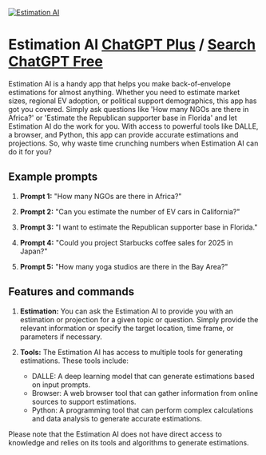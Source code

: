 
[![Estimation AI](https://files.oaiusercontent.com/file-juhkKp3XIk7wfQZy15gQuCPv?se=2123-10-18T05%3A58%3A31Z&sp=r&sv=2021-08-06&sr=b&rscc=max-age%3D31536000%2C%20immutable&rscd=attachment%3B%20filename%3Dad15c732-1171-4baa-b06c-c040bdd6aeef.png&sig=X/NvjSaTirLH%2BrrNS8ERNB/eZvUEeB1ehtA75pgFMFc%3D)](https://chat.openai.com/g/g-EmoDCBNAd-estimation-ai)

# Estimation AI [ChatGPT Plus](https://chat.openai.com/g/g-EmoDCBNAd-estimation-ai) / [Search ChatGPT Free](https://gptcall.net/index.html#/?search=Estimation%20AI)

Estimation AI is a handy app that helps you make back-of-envelope estimations for almost anything. Whether you need to estimate market sizes, regional EV adoption, or political support demographics, this app has got you covered. Simply ask questions like 'How many NGOs are there in Africa?' or 'Estimate the Republican supporter base in Florida' and let Estimation AI do the work for you. With access to powerful tools like DALLE, a browser, and Python, this app can provide accurate estimations and projections. So, why waste time crunching numbers when Estimation AI can do it for you?

## Example prompts

1. **Prompt 1:** "How many NGOs are there in Africa?"

2. **Prompt 2:** "Can you estimate the number of EV cars in California?"

3. **Prompt 3:** "I want to estimate the Republican supporter base in Florida."

4. **Prompt 4:** "Could you project Starbucks coffee sales for 2025 in Japan?"

5. **Prompt 5:** "How many yoga studios are there in the Bay Area?"

## Features and commands

1. **Estimation:** You can ask the Estimation AI to provide you with an estimation or projection for a given topic or question. Simply provide the relevant information or specify the target location, time frame, or parameters if necessary.

2. **Tools:** The Estimation AI has access to multiple tools for generating estimations. These tools include:
   - DALLE: A deep learning model that can generate estimations based on input prompts.
   - Browser: A web browser tool that can gather information from online sources to support estimations.
   - Python: A programming tool that can perform complex calculations and data analysis to generate accurate estimations.

Please note that the Estimation AI does not have direct access to knowledge and relies on its tools and algorithms to generate estimations.


